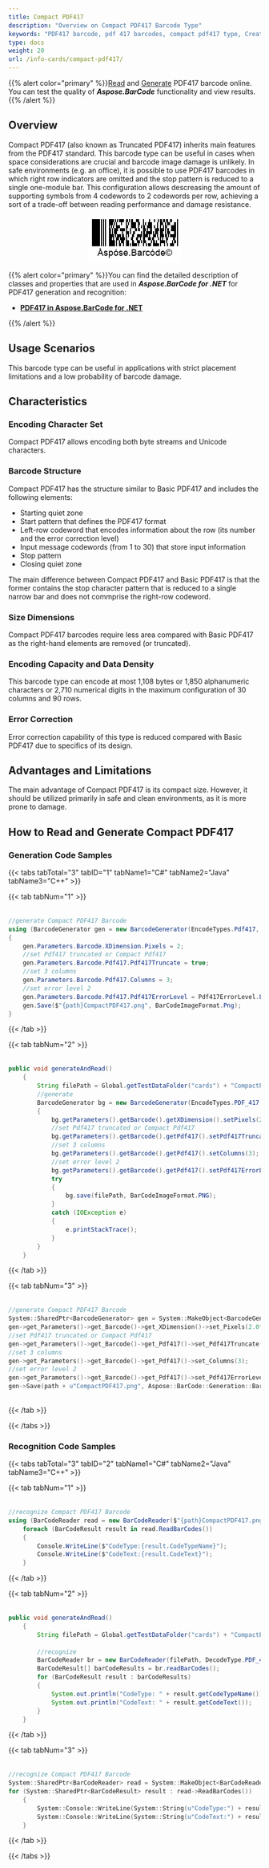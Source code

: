 ```yaml
---
title: Compact PDF417
description: "Overview on Compact PDF417 Barcode Type"
keywords: "PDF417 barcode, pdf 417 barcodes, compact pdf417 type, Create pdf417 barcodes, Read compact pdf417 barcode, what is compact pdf417, pdf 417 barcodes, generate compact pdf417, matrix barcodes, 2D symbology, compact pdf417 specification, pdf417 generator, pdf417 reader, recognize compact pdf 417, scan compact pdf417"
type: docs
weight: 20
url: /info-cards/compact-pdf417/
---
```

{{% alert color="primary" %}}[Read](https://products.aspose.app/barcode/recognize/pdf417) and [Generate](https://products.aspose.app/barcode/generate/pdf417) PDF417 barcode online. You can test the quality of ***Aspose.BarCode*** functionality and view results.{{% /alert %}}

## **Overview**
Compact PDF417 (also known as Truncated PDF417) inherits main features from the PDF417 standard. This barcode type can be useful in cases when space considerations are crucial and barcode image damage is unlikely. In safe environments (e.g. an office), it is possible to use PDF417 barcodes in which right row indicators are omitted and the stop pattern is reduced to a single one-module bar. This configuration allows descreasing the amount of supporting symbols from 4 codewords to 2 codewords per row, achieving a sort of a trade-off between reading performance and damage resistance.

<p align="center"><img src="compactpdf417.png" alt="Compact PDF417 Barcode"></p>

{{% alert color="primary" %}}You can find the detailed description of classes and properties that are used in ***Aspose.BarCode for .NET*** for PDF417 generation and recognition:
- [**PDF417 in Aspose.BarCode for .NET**](/barcode/net/pdf417-and-macropdf417-barcode/)

{{% /alert %}} 

## **Usage Scenarios**
This barcode type can be useful in applications with strict placement limitations and a low probability of barcode damage. 

## **Characteristics**
### **Encoding Character Set**
Compact PDF417 allows encoding both byte streams and Unicode characters. 

### **Barcode Structure**
Compact PDF417 has the structure similar to Basic PDF417 and includes the following elements:
- Starting quiet zone
- Start pattern that defines the PDF417 format
- Left-row codeword that encodes information about the row (its number and the error correction level)
- Input message codewords (from 1 to 30) that store input information
- Stop pattern
- Closing quiet zone
  
The main difference between Compact PDF417 and Basic PDF417 is that the former contains the stop character pattern that is reduced to a single narrow bar and does not commprise the right-row codeword. 

### **Size Dimensions**
Compact PDF417 barcodes require less area compared with Basic PDF417 as the right-hand elements are removed (or truncated). 

### **Encoding Capacity and Data Density**
This barcode type can encode at most 1,108 bytes or 1,850 alphanumeric characters or 2,710 numerical digits in the maximum configuration of 30 columns and 90 rows.

### **Error Correction**
Error correction capability of this type is reduced compared with Basic PDF417 due to specifics of its design.

## **Advantages and Limitations**
The main advantage of Compact PDF417 is its compact size. However, it should be utilized primarily in safe and clean environments, as it is more prone to damage.

## **How to Read and Generate Compact PDF417**
### **Generation Code Samples**

{{< tabs tabTotal="3" tabID="1" tabName1="C#" tabName2="Java" tabName3="C++" >}}

{{< tab tabNum="1" >}}

```csharp

//generate Compact PDF417 Barcode
using (BarcodeGenerator gen = new BarcodeGenerator(EncodeTypes.Pdf417, "Åspóse.Barcóde©"))
{
    gen.Parameters.Barcode.XDimension.Pixels = 2;
    //set Pdf417 truncated or Compact Pdf417
    gen.Parameters.Barcode.Pdf417.Pdf417Truncate = true;
    //set 3 columns
    gen.Parameters.Barcode.Pdf417.Columns = 3;
    //set error level 2
    gen.Parameters.Barcode.Pdf417.Pdf417ErrorLevel = Pdf417ErrorLevel.Level2;
    gen.Save($"{path}CompactPDF417.png", BarCodeImageFormat.Png);
}

```

{{< /tab >}}

{{< tab tabNum="2" >}}

```java

public void generateAndRead()
    {
        String filePath = Global.getTestDataFolder("cards") + "CompactPDF417.png";//"path/to/image.png";
        //generate
        BarcodeGenerator bg = new BarcodeGenerator(EncodeTypes.PDF_417, "Aspose");
        {
            bg.getParameters().getBarcode().getXDimension().setPixels(2);
            //set Pdf417 truncated or Compact Pdf417
            bg.getParameters().getBarcode().getPdf417().setPdf417Truncate(true);
            //set 3 columns
            bg.getParameters().getBarcode().getPdf417().setColumns(3);
            //set error level 2
            bg.getParameters().getBarcode().getPdf417().setPdf417ErrorLevel(Pdf417ErrorLevel.LEVEL_2);
            try
            {
                bg.save(filePath, BarCodeImageFormat.PNG);
            }
            catch (IOException e)
            {
                e.printStackTrace();
            }
        }       
    }

```

{{< /tab >}}

{{< tab tabNum="3" >}}

```cpp

//generate Compact PDF417 Barcode
System::SharedPtr<BarcodeGenerator> gen = System::MakeObject<BarcodeGenerator>(EncodeTypes::Pdf417, u"Åspóse.Barcóde©");
gen->get_Parameters()->get_Barcode()->get_XDimension()->set_Pixels(2.0f);
//set Pdf417 truncated or Compact Pdf417
gen->get_Parameters()->get_Barcode()->get_Pdf417()->set_Pdf417Truncate(true);
//set 3 columns
gen->get_Parameters()->get_Barcode()->get_Pdf417()->set_Columns(3);
//set error level 2
gen->get_Parameters()->get_Barcode()->get_Pdf417()->set_Pdf417ErrorLevel(Aspose::BarCode::Generation::Pdf417ErrorLevel::Level2);
gen->Save(path + u"CompactPDF417.png", Aspose::BarCode::Generation::BarCodeImageFormat::Png);
    
```

{{< /tab >}}

{{< /tabs >}}

### **Recognition Code Samples**

{{< tabs tabTotal="3" tabID="2" tabName1="C#" tabName2="Java" tabName3="C++" >}}

{{< tab tabNum="1" >}}

```csharp

//recognize Compact PDF417 Barcode
using (BarCodeReader read = new BarCodeReader($"{path}CompactPDF417.png", DecodeType.Pdf417, DecodeType.CompactPdf417, DecodeType.MacroPdf417))
    foreach (BarCodeResult result in read.ReadBarCodes())
    {
        Console.WriteLine($"CodeType:{result.CodeTypeName}");
        Console.WriteLine($"CodeText:{result.CodeText}");
    }

```

{{< /tab >}}

{{< tab tabNum="2" >}}

```java

public void generateAndRead()
    {
        String filePath = Global.getTestDataFolder("cards") + "CompactPDF417.png";//"path/to/image.png";
     
        //recognize
        BarCodeReader br = new BarCodeReader(filePath, DecodeType.PDF_417,DecodeType.COMPACT_PDF_417,DecodeType.MACRO_PDF_417);
        BarCodeResult[] barCodeResults = br.readBarCodes();
        for (BarCodeResult result : barCodeResults)
        {
            System.out.println("CodeType: " + result.getCodeTypeName());
            System.out.println("CodeText: " + result.getCodeText());
        }
    }

```

{{< /tab >}}

{{< tab tabNum="3" >}}

```cpp

//recognize Compact PDF417 Barcode
System::SharedPtr<BarCodeReader> read = System::MakeObject<BarCodeReader>(path + u"CompactPDF417.png", System::MakeArray<System::SharedPtr<BaseDecodeType>>({DecodeType::Pdf417, DecodeType::CompactPdf417, DecodeType::MacroPdf417}));
for (System::SharedPtr<BarCodeResult> result : read->ReadBarCodes())
    {
        System::Console::WriteLine(System::String(u"CodeType:") + result->get_CodeTypeName());
        System::Console::WriteLine(System::String(u"CodeText:") + result->get_CodeText());
    }

```

{{< /tab >}}

{{< /tabs >}}
